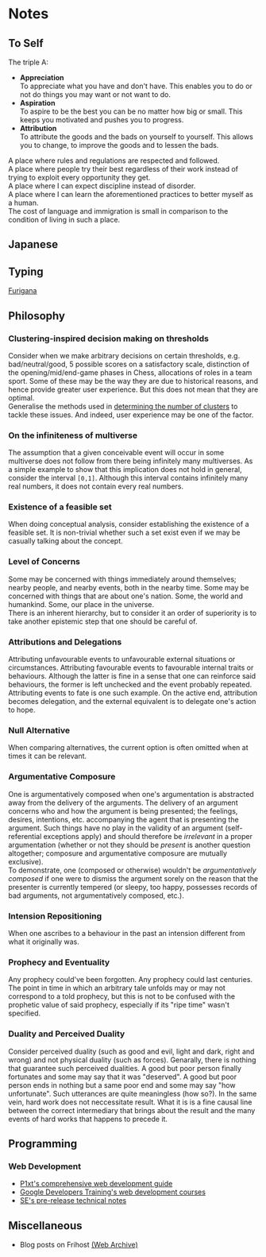 # Notes

## To Self
The triple A:  
 - **Appreciation**  
 To appreciate what you have and don't have. This enables you to do or not do things you may want or not want to do.
 - **Aspiration**  
 To aspire to be the best you can be no matter how big or small. This keeps you motivated and pushes you to progress.
 - **Attribution**  
 To attribute the goods and the bads on yourself to yourself. This allows you to change, to improve the goods and to lessen the bads.
 
A place where rules and regulations are respected and followed.  
A place where people try their best regardless of their work instead of trying to exploit every opportunity they get.  
A place where I can expect discipline instead of disorder.  
A place where I can learn the aforementioned practices to better myself as a human.  
The cost of language and immigration is small in comparison to the condition of living in such a place.

## Japanese

## Typing
[Furigana](https://en.wikipedia.org/wiki/Furigana)

## Philosophy

### Clustering-inspired decision making on thresholds
Consider when we make arbitrary decisions on certain thresholds, e.g. bad/neutral/good, 5 possible scores on a satisfactory scale, distinction of the opening/mid/end-game phases in Chess, allocations of roles in a team sport. Some of these may be the way they are due to historical reasons, and hence provide greater user experience. But this does not mean that they are optimal.  
Generalise the methods used in [determining the number of clusters](https://en.wikipedia.org/wiki/Determining_the_number_of_clusters_in_a_data_set) to tackle these issues. And indeed, user experience may be one of the factor.

### On the infiniteness of multiverse
The assumption that a given conceivable event will occur in some multiverse does not follow from there being infinitely many multiverses. As a simple example to show that this implication does not hold in general, consider the interval `[0,1]`. Although this interval contains infinitely many real numbers, it does not contain every real numbers.

### Existence of a feasible set
When doing conceptual analysis, consider establishing the existence of a feasible set. It is non-trivial whether such a set exist even if we may be casually talking about the concept.

### Level of Concerns
Some may be concerned with things immediately around themselves; nearby people, and nearby events, both in the nearby time. Some may be concerned with things that are about one's nation. Some, the world and humankind. Some, our place in the universe.  
There is an inherent hierarchy, but to consider it an order of superiority is to take another epistemic step that one should be careful of.

### Attributions and Delegations
Attributing unfavourable events to unfavourable external situations or circumstances. Attributing favourable events to favourable internal traits or behaviours. Although the latter is fine in a sense that one can reinforce said behaviours, the former is left unchecked and the event probably repeated. Attributing events to fate is one such example. On the active end, attribution becomes delegation, and the external equivalent is to delegate one's action to hope.

### Null Alternative
When comparing alternatives, the current option is often omitted when at times it can be relevant. 

### Argumentative Composure
One is argumentatively composed when one's argumentation is abstracted away from the delivery of the arguments. The delivery of an argument concerns who and how the argument is being presented; the feelings, desires, intentions, etc. accompanying the agent that is presenting the argument. Such things have no play in the validity of an argument (self-referential exceptions apply) and should therefore be *irrelevant* in a proper argumentation (whether or not they should be *present* is another question altogether; composure and argumentative composure are mutually exclusive).  
To demonstrate, one (composed or otherwise) wouldn't be *argumentatively composed* if one were to dismiss the argument sorely on the reason that the presenter is currently tempered (or sleepy, too happy, possesses records of bad arguments, not argumentatively composed, etc.). 

### Intension Repositioning
When one ascribes to a behaviour in the past an intension different from what it originally was.

### Prophecy and Eventuality
Any prophecy could've been forgotten. Any prophecy could last centuries. The point in time in which an arbitrary tale unfolds may or may not correspond to a told prophecy, but this is not to be confused with the prophetic value of said prophecy, especially if its "ripe time" wasn't specified.

### Duality and Perceived Duality
Consider perceived duality (such as good and evil, light and dark, right and wrong) and not physical duality (such as forces). Genarally, there is nothing that guarantee such perceived dualities. A good but poor person finally fortunates and some may say that it was "deserved". A good but poor person ends in nothing but a same poor end and some may say "how unfortunate". Such utterances are quite meaningless (how so?). In the same vein, hard work does not neccessitate result. What it is is a fine causal line between the correct intermediary that brings about the result and the many events of hard works that happens to precede it.

## Programming

### Web Development
 * [P1xt's comprehensive web development guide](https://github.com/P1xt/p1xt-guides/blob/master/wd-cs.md)
 * [Google Developers Training's web development courses](https://developers.google.com/training/web/)
 * [SE's pre-release technical notes](https://softwareengineering.stackexchange.com/q/46716/291954)

## Miscellaneous
 * Blog posts on Frihost [(Web Archive)](https://web.archive.org/web/20160305110303/http://www.frihost.com:80/users/Sylin/blog/vc-2025.html)
